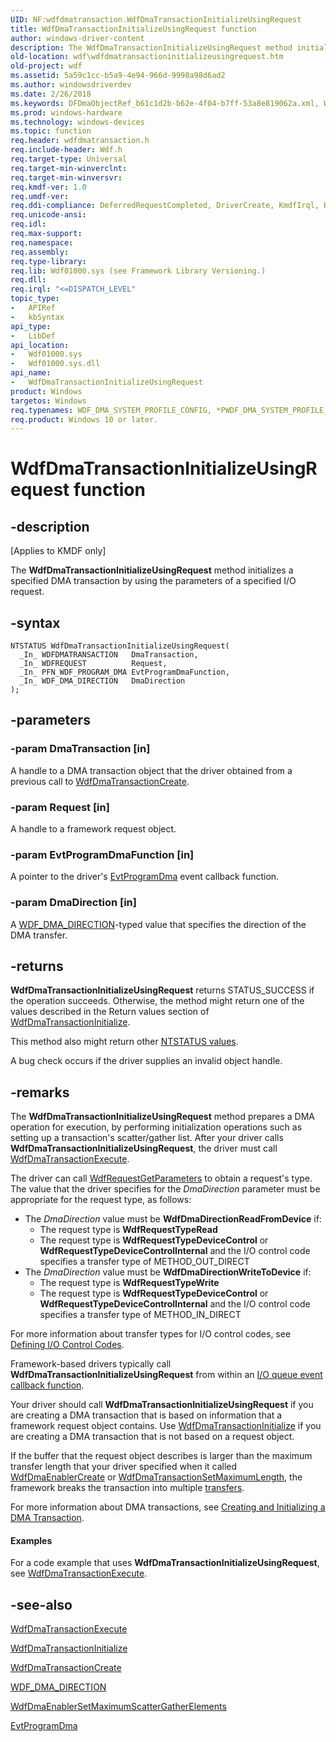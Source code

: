 ```yaml
---
UID: NF:wdfdmatransaction.WdfDmaTransactionInitializeUsingRequest
title: WdfDmaTransactionInitializeUsingRequest function
author: windows-driver-content
description: The WdfDmaTransactionInitializeUsingRequest method initializes a specified DMA transaction by using the parameters of a specified I/O request.
old-location: wdf\wdfdmatransactioninitializeusingrequest.htm
old-project: wdf
ms.assetid: 5a59c1cc-b5a9-4e94-966d-9998a98d6ad2
ms.author: windowsdriverdev
ms.date: 2/26/2018
ms.keywords: DFDmaObjectRef_b61c1d2b-b62e-4f04-b7ff-53a8e819062a.xml, WdfDmaTransactionInitializeUsingRequest, WdfDmaTransactionInitializeUsingRequest method, kmdf.wdfdmatransactioninitializeusingrequest, wdf.wdfdmatransactioninitializeusingrequest, wdfdmatransaction/WdfDmaTransactionInitializeUsingRequest
ms.prod: windows-hardware
ms.technology: windows-devices
ms.topic: function
req.header: wdfdmatransaction.h
req.include-header: Wdf.h
req.target-type: Universal
req.target-min-winverclnt: 
req.target-min-winversvr: 
req.kmdf-ver: 1.0
req.umdf-ver: 
req.ddi-compliance: DeferredRequestCompleted, DriverCreate, KmdfIrql, KmdfIrql2, RequestCompleted, RequestCompletedLocal
req.unicode-ansi: 
req.idl: 
req.max-support: 
req.namespace: 
req.assembly: 
req.type-library: 
req.lib: Wdf01000.sys (see Framework Library Versioning.)
req.dll: 
req.irql: "<=DISPATCH_LEVEL"
topic_type:
-	APIRef
-	kbSyntax
api_type:
-	LibDef
api_location:
-	Wdf01000.sys
-	Wdf01000.sys.dll
api_name:
-	WdfDmaTransactionInitializeUsingRequest
product: Windows
targetos: Windows
req.typenames: WDF_DMA_SYSTEM_PROFILE_CONFIG, *PWDF_DMA_SYSTEM_PROFILE_CONFIG
req.product: Windows 10 or later.
---
```


# WdfDmaTransactionInitializeUsingRequest function


## -description


<p class="CCE_Message">[Applies to KMDF only]

The <b>WdfDmaTransactionInitializeUsingRequest</b> method initializes a specified DMA transaction by using the parameters of a specified I/O request. 


## -syntax


````
NTSTATUS WdfDmaTransactionInitializeUsingRequest(
  _In_ WDFDMATRANSACTION   DmaTransaction,
  _In_ WDFREQUEST          Request,
  _In_ PFN_WDF_PROGRAM_DMA EvtProgramDmaFunction,
  _In_ WDF_DMA_DIRECTION   DmaDirection
);
````


## -parameters




### -param DmaTransaction [in]

A handle to a DMA transaction object that the driver obtained from a previous call to <a href="..\wdfdmatransaction\nf-wdfdmatransaction-wdfdmatransactioncreate.md">WdfDmaTransactionCreate</a>.


### -param Request [in]

A handle to a framework request object.


### -param EvtProgramDmaFunction [in]

A pointer to the driver's <a href="https://msdn.microsoft.com/c01b94b2-aabf-47dd-952a-06e481579614">EvtProgramDma</a> event callback function. 


### -param DmaDirection [in]

A <a href="..\wdfdmaenabler\ne-wdfdmaenabler-_wdf_dma_direction.md">WDF_DMA_DIRECTION</a>-typed value that specifies the direction of the DMA transfer.


## -returns



<b>WdfDmaTransactionInitializeUsingRequest</b> returns STATUS_SUCCESS if the operation succeeds.  Otherwise, the method might return one of the values described in the Return values section of <a href="..\wdfdmatransaction\nf-wdfdmatransaction-wdfdmatransactioninitialize.md">WdfDmaTransactionInitialize</a>.

This method also might return other <a href="https://msdn.microsoft.com/library/windows/hardware/ff557697">NTSTATUS values</a>.

A bug check occurs if the driver supplies an invalid object handle.






## -remarks



The <b>WdfDmaTransactionInitializeUsingRequest</b> method prepares a DMA operation for execution, by performing initialization operations such as setting up a transaction's scatter/gather list. After your driver calls <b>WdfDmaTransactionInitializeUsingRequest</b>, the driver must call <a href="..\wdfdmatransaction\nf-wdfdmatransaction-wdfdmatransactionexecute.md">WdfDmaTransactionExecute</a>.

The driver can call <a href="..\wdfrequest\nf-wdfrequest-wdfrequestgetparameters.md">WdfRequestGetParameters</a> to obtain a request's type. The value that the driver specifies for the <i>DmaDirection</i> parameter must be appropriate for the request type, as follows:

<ul>
<li> The <i>DmaDirection</i> value must be <b>WdfDmaDirectionReadFromDevice</b> if: <ul>
<li> The request type is <b>WdfRequestTypeRead</b></li>
<li>The request type is <b>WdfRequestTypeDeviceControl</b> or <b>WdfRequestTypeDeviceControlInternal</b> and the I/O control code specifies a transfer type of METHOD_OUT_DIRECT  </li>
</ul>
</li>
<li>
 The <i>DmaDirection</i> value must be <b>WdfDmaDirectionWriteToDevice</b> if: 

<ul>
<li>
 The request type is <b>WdfRequestTypeWrite</b>

</li>
<li>
The request type is <b>WdfRequestTypeDeviceControl</b> or <b>WdfRequestTypeDeviceControlInternal</b> and the I/O control code specifies a transfer type of METHOD_IN_DIRECT  

</li>
</ul>
</li>
</ul>
For more information about transfer types for I/O control codes, see <a href="https://msdn.microsoft.com/library/windows/hardware/ff543023">Defining I/O Control Codes</a>.

Framework-based drivers typically call <b>WdfDmaTransactionInitializeUsingRequest</b> from within an <a href="https://docs.microsoft.com/en-us/windows-hardware/drivers/wdf/request-handlers">I/O queue event callback function</a>. 

Your driver should call <b>WdfDmaTransactionInitializeUsingRequest</b> if you are creating a DMA transaction that is based on information that a framework request object contains. Use <a href="..\wdfdmatransaction\nf-wdfdmatransaction-wdfdmatransactioninitialize.md">WdfDmaTransactionInitialize</a> if you are creating a DMA transaction that is not based on a request object.

If the buffer that the request object describes is larger than the maximum transfer length that your driver specified when it called <a href="..\wdfdmaenabler\nf-wdfdmaenabler-wdfdmaenablercreate.md">WdfDmaEnablerCreate</a> or <a href="..\wdfdmatransaction\nf-wdfdmatransaction-wdfdmatransactionsetmaximumlength.md">WdfDmaTransactionSetMaximumLength</a>, the framework breaks the transaction into multiple <a href="https://docs.microsoft.com/en-us/windows-hardware/drivers/wdf/dma-transactions-and-dma-transfers">transfers</a>.  

For more information about DMA transactions, see <a href="https://msdn.microsoft.com/1982c3fa-9e4a-4b26-8902-321223d9159f">Creating and Initializing a DMA Transaction</a>. 


#### Examples

For a code example that uses <b>WdfDmaTransactionInitializeUsingRequest</b>, see <a href="..\wdfdmatransaction\nf-wdfdmatransaction-wdfdmatransactionexecute.md">WdfDmaTransactionExecute</a>.

<div class="code"></div>



## -see-also

<a href="..\wdfdmatransaction\nf-wdfdmatransaction-wdfdmatransactionexecute.md">WdfDmaTransactionExecute</a>



<a href="..\wdfdmatransaction\nf-wdfdmatransaction-wdfdmatransactioninitialize.md">WdfDmaTransactionInitialize</a>



<a href="..\wdfdmatransaction\nf-wdfdmatransaction-wdfdmatransactioncreate.md">WdfDmaTransactionCreate</a>



<a href="..\wdfdmaenabler\ne-wdfdmaenabler-_wdf_dma_direction.md">WDF_DMA_DIRECTION</a>



<a href="..\wdfdmaenabler\nf-wdfdmaenabler-wdfdmaenablersetmaximumscattergatherelements.md">WdfDmaEnablerSetMaximumScatterGatherElements</a>



<a href="https://msdn.microsoft.com/c01b94b2-aabf-47dd-952a-06e481579614">EvtProgramDma</a>



 

 


